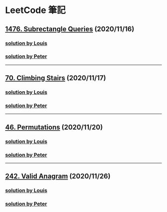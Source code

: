 # LeetCode 筆記

## [1476. Subrectangle Queries](https://leetcode.com/problems/subrectangle-queries/) (2020/11/16)

### [solution by Louis](https://hackmd.io/@Louis-Su/HJaMmpycw)

### [solution by Peter](https://hackmd.io/Q-pxSD7wSbCb_eO79tM82w?view)

---

## [70. Climbing Stairs](https://leetcode.com/problems/climbing-stairs/) (2020/11/17)

### [solution by Louis](https://hackmd.io/@Louis-Su/rJJsGbZ5D)

### [solution by Peter](https://hackmd.io/J2qnXViVSRyvgar4Fhir6Q)

---

## [46. Permutations](https://leetcode.com/problems/permutations/) (2020/11/20)

### [solution by Louis]()

### [solution by Peter](https://hackmd.io/cd_lds7dT1aN6CXsvKqajw)

---

## [242. Valid Anagram](https://leetcode.com/problems/valid-anagram/) (2020/11/26)

### [solution by Louis](https://hackmd.io/@Louis-Su/BJlswxpcP)

### [solution by Peter](https://hackmd.io/6Ei05XyoSg2kF_zG_Xf6XQ)